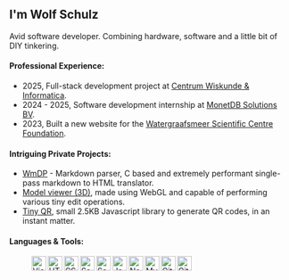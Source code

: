 ## I'm Wolf Schulz

Avid software developer. Combining hardware, software and a little bit of DIY tinkering.


#### Professional Experience:
* 2025, Full-stack development project at [Centrum Wiskunde & Informatica](https://cwi.nl).
* 2024 - 2025, Software development internship at [MonetDB Solutions BV](https://monetdb.com).
* 2023, Built a new website for the [Watergraafsmeer Scientific Centre Foundation](https://wcw.nl/).

#### Intriguing Private Projects:
* [WmDP](https://github.com/92181/markdown) - Markdown parser, C based and extremely performant single-pass markdown to HTML translator.
* [Model viewer (3D)](https://github.com/92181/modeler), made using WebGL and capable of performing various tiny edit operations.
* [Tiny QR](https://github.com/92181/qrcode), small 2.5KB Javascript library to generate QR codes, in an instant matter.

#### Languages & Tools:

<dl>
  <dd>
    <img align="left" alt="Visual Studio Code" width="26px" src="https://cdn.jsdelivr.net/gh/devicons/devicon/icons/vscode/vscode-original.svg">
    <img align="left" alt="HTML5" width="26px" src="https://cdn.jsdelivr.net/gh/devicons/devicon/icons/html5/html5-original.svg">
    <img align="left" alt="CSS3" width="26px" src="https://cdn.jsdelivr.net/gh/devicons/devicon/icons/css3/css3-original.svg">
    <img align="left" alt="Sass" width="26px" src="https://cdn.jsdelivr.net/gh/devicons/devicon/icons/sass/sass-original.svg">
    <img align="left" alt="Sass" width="26px" src="https://cdn.jsdelivr.net/gh/devicons/devicon/icons/c/c-original.svg">
    <img align="left" alt="JavaScript" width="26px" src="https://cdn.jsdelivr.net/gh/devicons/devicon/icons/javascript/javascript-original.svg">
    <img align="left" alt="Node.js" width="26px" src="https://cdn.jsdelivr.net/gh/devicons/devicon/icons/nodejs/nodejs-original.svg">
    <img align="left" alt="MySQL" width="26px" src="https://cdn.jsdelivr.net/gh/devicons/devicon/icons/mysql/mysql-original.svg">
    <img align="left" alt="Git" width="26px" src="https://cdn.jsdelivr.net/gh/devicons/devicon/icons/git/git-original.svg">
    <img align="left" alt="GitHub" width="26px" src="https://user-images.githubusercontent.com/3369400/139447912-e0f43f33-6d9f-45f8-be46-2df5bbc91289.png">
  </dd>
</dl>

